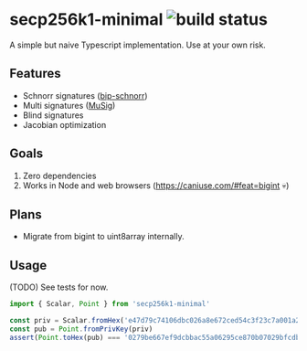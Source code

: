 # secp256k1-minimal ![build status](https://api.travis-ci.org/danneu/secp256k1-minimal.svg?branch=master)

A simple but naive Typescript implementation. Use at your own risk.

## Features

-   Schnorr signatures ([bip-schnorr](https://github.com/sipa/bips/blob/bip-schnorr/bip-schnorr.mediawiki))
-   Multi signatures ([MuSig](https://blockstream.com/2018/01/23/musig-key-aggregation-schnorr-signatures/))
-   Blind signatures
-   Jacobian optimization

## Goals

1. Zero dependencies
2. Works in Node and web browsers (https://caniuse.com/#feat=bigint 💀)

## Plans

-   Migrate from bigint to uint8array internally.

## Usage

(TODO) See tests for now.

```javascript
import { Scalar, Point } from 'secp256k1-minimal'

const priv = Scalar.fromHex('e47d79c74106dbc026a8e672ced54c3f23c7a001a2ef9318be3f338db4edba2d')
const pub = Point.fromPrivKey(priv)
assert(Point.toHex(pub) === '0279be667ef9dcbbac55a06295ce870b07029bfcdb2dce28d959f2815b16f81798')
```

